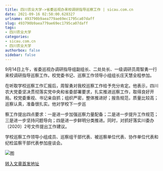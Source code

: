 ```yaml
---
title: 四川农业大学->省委巡视办来校调研指导巡察工作 | sicau.com.cn
date: 2021-09-16 02:58:00.628327
urlname: 493790b9aea779ae69ec1795ca07daff
slug: 493790b9aea779ae69ec1795ca07daff
tags: 
- 四川农业大学
categories:
- sicau.com.cn
- 四川农业大学
authorbox: false
sidebar: false
---
```

9月14日上午，省委巡视办调研指导组副组长、二处处长、一级调研员周智勇一行来校调研指导巡察工作。校党委书记、巡察工作领导小组组长庄天慧全程参加。

在听取学校巡察工作汇报后，周智勇对我校巡察工作给予充分肯定。他表示，四川农大党委坚决贯彻落实党中央和省委部署要求，扎实推进巡察工作，取得良好开局。校党委重视、书记亲自抓；组织严密，整体推进好；报告规范，质量比较高；巡察认真，准备很扎实。他对学校下一步巡
<!--more-->
察工作提出四点要求：一是进一步加强巡察力量配备；二是进一步提升工作规范；三是进一步坚持问题导向；四是进一步鲜明分类推进。同时，对抓好落实川委办〔2020〕2号文件提出工作建议。

学校巡察工作领导小组成员、巡察组干部代表、被巡察单位代表、协作单位代表和纪检监察干部代表参加座谈会。

![图](https://news.sicau.edu.cn/__local/6/11/F7/65764B3F53A553EE1B5ED77C13C_E421B36C_77578.jpg)

[转入文章首发地址](https://news.sicau.edu.cn/info/1078/64412.htm)